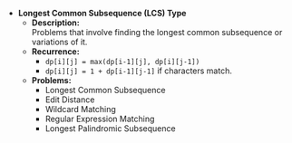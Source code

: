 - **Longest Common Subsequence (LCS) Type**
    - **Description:**  
      Problems that involve finding the longest common subsequence or variations of it.
    - **Recurrence:**
        - `dp[i][j] = max(dp[i-1][j], dp[i][j-1])`
        - `dp[i][j] = 1 + dp[i-1][j-1]` if characters match.
    - **Problems:**
        - Longest Common Subsequence
        - Edit Distance
        - Wildcard Matching
        - Regular Expression Matching
        - Longest Palindromic Subsequence
